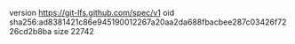 version https://git-lfs.github.com/spec/v1
oid sha256:ad8381421c86e945190012267a20aa2da688fbacbee287c03426f7226cd2b8ba
size 22742
